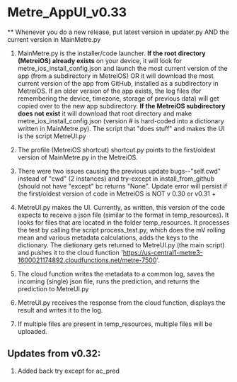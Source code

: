 # Metre_AppUI_v0.33
** Whenever you do a new release, put latest version in updater.py AND the current version in MainMetre.py

1) MainMetre.py is the installer/code launcher. **If the root directory (MetreiOS) already exists** on your device, it will look for metre_ios_install_config.json and launch the most current version of the app (from a subdirectory in MetreiOS) OR it will download the most current version of the app from GitHub, installed as a subdirectory in MetreiOS. If an older version of the app exists, the log files (for remembering the device, timezone, storage of previous data) will get copied over to the new app subdirectory. **If the MetreiOS subdirectory does not exist** it will download that root directory and make metre_ios_install_config.json (version # is hard-coded into a dictionary written in MainMetre.py). The script that "does stuff" and makes the UI is the script MetreUI.py

2) The profile (MetreiOS shortcut) shortcut.py points to the first/oldest version of MainMetre.py in the MetreiOS.

3) There were two issues causing the previous update bugs--"self.cwd" instead of "cwd" (2 instances) and try-except in install_from_github (should not have "except" bc returns "None". Update error will persist if the first/oldest version of code in MetreiOS is NOT v 0.30 or v0.31 + 

4) MetreUI.py makes the UI. Currently, as written, this version of the code expects to receive a json file (similar to the format in temp_resources). It looks for files that are located in the folder temp_resources. It processes the test by calling the script process_test.py, which does the mV rolling mean and various metadata calculations, adds the keys to the dictionary. The dietionary gets returned to MetreUI.py (the main script) and pushes it to the cloud function 'https://us-central1-metre3-1600021174892.cloudfunctions.net/metre-7500'.

5) The cloud function writes the metadata to a common log, saves the incoming (single) json file, runs the prediction, and returns the prediction to MetreUI.py

6) MetreUI.py receives the response from the cloud function, displays the result and writes it to the log.

5) If multiple files are present in temp_resources, multiple files will be uploaded.

## Updates from v0.32:

1) Added back try except for ac_pred
